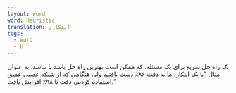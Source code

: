 ```yaml
---
layout: word
word: Heuristic
translation: ابتکاری
tags:
  - word
  - H
---
```

یک راه حل سریع برای یک مسئله، که ممکن است بهترین راه حل باشد یا نباشد. به عنوان مثال "با یک ابتکار، ما به دقت ۸۶٪ دست یافتیم ولی هنگامی که از شبکه عصبی عمیق استفاده کردیم، دقت تا ۹۸٪ افزایش یافت."